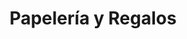 ---
title: "Papelería y Regalos"
url: /villa-de-alvarez/papeleria-y-regalos/
shop: material de oficina
---